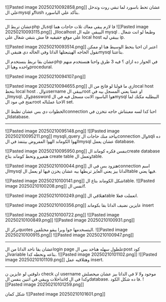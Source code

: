 ![[Pasted image 20250210092858.png]]
عشان تحط باسورد لما تبقي روت وتدخل علي الmysql وflush بتأكد علي الباسورد.

-------------------------------------------------------------------------------
عشان تربط الphp بالsql فا لازم يبقي معاك تلات حاجات هما
![[Pasted image 20250210093115.png]]
الlocalhost البيبقي عليه ال mysql . وطبعا لو انت شغال علي موقع حقيقيه فا مش بتبقي شغال علي local host بيبقي ليه ip.

![[Pasted image 20250210093514.png]]
اعتبر ان احنا بنحط الوسيط هنا او ممكن نقول الحاجه الهيتبعتلها الداتا وفي الحاله دي هتبقي الmysql بتاعتنا.

عشان بقا نربط بنستخدم الphp في الحوار ده ازاي ؟
فيه 3 طرق واحنا هنستخدم منهم واحده وهيا الprocedural.

![[Pasted image 20250210094107.png]]

![[Pasted image 20250210094655.png]]
زي ما قولنا لو فاتح من الlocal host بتحط local host .
والusername بيبقي الroot او عمتا يعني المسجل بيه في الmysql.
والpassword هوا الباسود الانت مسجل فيه في الmysql البيطلبه مكنك لما تفتح في مود الroot الاحنا عملناله set.

الخطوات دي بس عشان تظبط الconnection احنا كدا لسه معبتناش حاجه تتخزن في الdatabase.

-------------------------------------------------------------------------------
![[Pasted image 20250210095148.png]]
![[Pasted image 20250210095211.png]]
mysqli_query 
بياخد منك حاجات الconnection والsqli ده الهوا الكوماند الهوا المفروض بيتنفذ في الmysql عشان يعمل database.

![[Pasted image 20250210095950.png]]
بنفس فكره كوماند الcreate database هتغيرو وتحط كوماند بتاع create table وتعمل الtable.

![[Pasted image 20250210100044.png]]
هتزود بس في الconnection اسم الmysql الداتا بيز يعني العايز تربطها بيه عشان يخزن فيها او يعمل الtable فيها يعني.

![[Pasted image 20250210100141.png]]
شكل الكوماند بتاع الtable.
![[Pasted image 20250210100208.png]]
نفس الif.

![[Pasted image 20250210100249.png]]
هتلاقي الtable اتعملت فعلا.

![[Pasted image 20250210100356.png]]
عايزين نضيف الداتا بقا بكوماند insert

![[Pasted image 20250210100722.png]]
![[Pasted image 20250210100849.png]]
![[Pasted image 20250210100931.png]]

تركز الquotes البتسخدمها جوا وبرا يبقو مختلفين.
![[Pasted image 20250210100915.png]]
![[Pasted image 20250210100947.png]]



-------------------------------------------------------------------------------

عشان بقا ناخد الداتا من الlogin page علطول سهله هناخد بس الpost كود الvariable بتاعه ونحطه كدا.
![[Pasted image 20250210101102.png]]
![[Pasted image 20250210101109.png]]
وهتلاقيه عمل insert.

-------------------------------------------------------------------------------
دلوقتي لو عايزين ن check ان username موجود ولا لا في الداتا بيز عشان ميحصلش تداخلات ويبقي في اتنين بنفس الid وكدا في الdatabase.
فا ده شكل الكود.
![[Pasted image 20250210101259.png]]


شكل كمان ![[Pasted image 20250210101601.png]]
